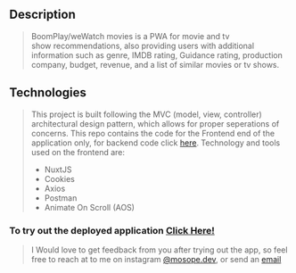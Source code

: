 ## Description
> BoomPlay/weWatch movies is a PWA for movie and tv show recommendations, also providing users with additional information such as genre, IMDB rating, Guidance rating, production company, budget, revenue, and a list of similar movies or tv shows.
## Technologies
> This project is built following the MVC (model, view, controller) architectural design pattern, which allows for proper seperations of concerns. This repo contains the code for the Frontend end of the application only, for backend code click [here](https://github.com/Mosope-Adeyemi-dev/BoomPlay-API).
Technology and tools used on the frontend are:
> - NuxtJS
> - Cookies
> - Axios
> - Postman
> - Animate On Scroll (AOS)

### To try out the deployed application [Click Here!](https://we-watch-movies.netlify.app/sign-up)
> I Would love to get feedback from you after trying out the app, so feel free to reach at to me on instagram [@mosope.dev](https://www.instagram.com/mosope.dev/), or send an [email](mosope.adeyemi.dev@gmail.com)
